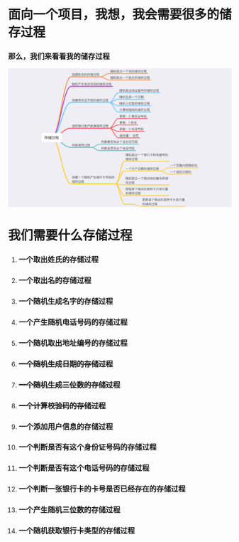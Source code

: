 # 面向一个项目，我想，我会需要很多的储存过程

### 那么，我们来看看我的储存过程

![](/assets/Preview01.jpg)

# 我们需要什么存储过程

1. ### 一个取出姓氏的存储过程
2. ### 一个取出名的存储过程
3. ### 一个随机生成名字的存储过程
4. ### 一个产生随机电话号码的存储过程
5. ### 一个随机取出地址编号的存储过程
6. ### ~~一个随机生成日期的存储过程~~
7. ### ~~一个随机生成三位数的存储过程~~
8. ### ~~一个计算校验码的存储过程~~
9. ### 一个添加用户信息的存储过程
10. ### 一个判断是否有这个身份证号码的存储过程
11. ### 一个判断是否有这个电话号码的存储过程
12. ### 一个判断一张银行卡的卡号是否已经存在的存储过程
13. ### 一个产生随机三位数的存储过程
14. ### 一个随机获取银行卡类型的存储过程




